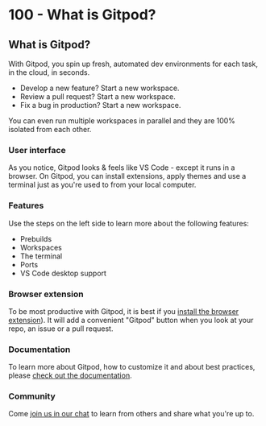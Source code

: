 # 100 - What is Gitpod?

## What is Gitpod?

With Gitpod, you spin up fresh, automated dev environments for each task, in the cloud, in seconds.

- Develop a new feature? Start a new workspace.
- Review a pull request? Start a new workspace.
- Fix a bug in production? Start a new workspace.

You can even run multiple workspaces in parallel and they are 100% isolated from each other.

### User interface

As you notice, Gitpod looks & feels like VS Code - except it runs in a browser. On Gitpod, you can install extensions, apply themes and use a terminal just as you're used to from your local computer.

### Features

Use the steps on the left side to learn more about the following features:

- Prebuilds
- Workspaces
- The terminal
- Ports
- VS Code desktop support

### Browser extension

To be most productive with Gitpod, it is best if you [install the browser extension](https://gitpod.io/docs/browser-extension)). It will add a convenient "Gitpod" button when you look at your repo, an issue or a pull request.

### Documentation

To learn more about Gitpod, how to customize it and about best practices, please [check out the documentation](https://gitpod.io/docs).

### Community

Come [join us in our chat](https://gitpod.io/chat) to learn from others and share what you're up to.
